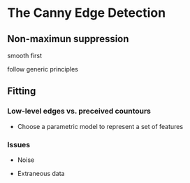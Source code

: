 # The Canny Edge Detection

## Non-maximun suppression

smooth first

follow generic principles

## Fitting

### Low-level edges vs. preceived countours

*   Choose a parametric model to represent a set of features

### Issues

*   Noise

*   Extraneous data
